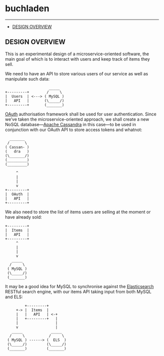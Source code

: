 # buchladen

---

- [DESIGN OVERVIEW](#design-overview)

## DESIGN OVERVIEW

This is an experimental design of a microservice-oriented software, the
main goal of which is to interact with users and keep track of items
they sell.

We need to have an API to store various users of our service as well as
manipulate such data:

```
                    _____
+---------+        /     \
|  Users  | <---> ( MySQL )
|   API   |       (\_____/)
+---------+       (_______)
```

[OAuth](https://www.rfc-editor.org/rfc/rfc6749) authorisation framework
shall be used for user authentication. Since we’ve taken the
microservice-oriented approach, we shall create a new NoSQL
database—[Apache Cassandra](https://cassandra.apache.org) in this
case—to be used in conjunction with our OAuth API to store access tokens
and whatnot:

```
  _______
 /       \
( Cassan- )
(   dra   )
(\_______/)
(_________)
(_________)

     ^
     |
     |
     v
+---------+
|  OAuth  |
|   API   |
+---------+
```

We also need to store the list of items users are selling at the moment
or have already sold:

```
+---------+
|  Items  |
|   API   |
+---------+
     ^
     |
     |
     v
   _____
  /     \
 ( MySQL )
 (\_____/)
 (_______)

```

It may be a good idea for MySQL to synchronise against the
[Elasticsearch](https://www.elastic.co/elasticsearch) RESTful search
engine, with our items API taking input from both MySQL and ELS:

```
         +---------+
     +-> |  Items  |
     |   |   API   | <-+
     |   +---------+   |
     |                 |
     v                 |
   _____             _____
  /     \           /     \
 ( MySQL ) ------> (  ELS  )
 (\_____/)         (\_____/)
 (_______)         (_______)
```
